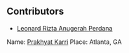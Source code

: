 ## Contributors 
* [Leonard Rizta Anugerah Perdana](https://github.com/leonardrizta)

Name: [Prakhyat Karri](https://github.com/prakhyatkarri)
Place: Atlanta, GA


